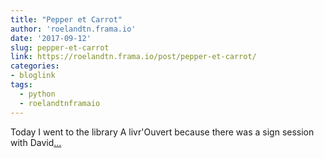 ```yaml
---
title: "Pepper et Carrot"
author: 'roelandtn.frama.io'
date: '2017-09-12'
slug: pepper-et-carrot
link: https://roelandtn.frama.io/post/pepper-et-carrot/
categories:
- bloglink
tags:
  - python
  - roelandtnframaio
---
```


Today I went to the library A livr'Ouvert because there was a sign session with David[... <i class="fas fa-external-link-alt"></i>](https://roelandtn.frama.io/post/pepper-et-carrot/)


